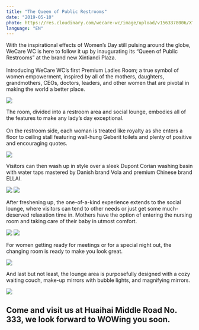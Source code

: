 ```yaml
---
title: "The Queen of Public Restrooms"
date: "2019-05-10"
photo: https://res.cloudinary.com/wecare-wc/image/upload/v1563378006/XTD%20Plaza/XTD-Plaza-Entrance-2.jpg
language: "EN"
---
```


With the inspirational effects of Women’s Day still pulsing around the globe, WeCare WC is here to follow it up by inaugurating its “Queen of Public Restrooms” at the brand new Xintiandi Plaza.
<br>
<br>
Introducing WeCare WC’s first Premium Ladies Room; a true symbol of women empowerment, inspired by all of the mothers, daughters, grandmothers, CEOs, doctors, leaders, and other women that are pivotal in making the world a better place.

![](https://res.cloudinary.com/wecare-wc/image/upload/v1559134767/XTD%20Plaza/XTD-Plaza-Lounge.jpg)

The room, divided into a restroom area and social lounge, embodies all of the features to make any lady’s day exceptional.
<br>
<br>
On the restroom side, each woman is treated like royalty as she enters a floor to ceiling stall featuring wall-hung Geberit toilets and plenty of positive and encouraging quotes.

![](https://res.cloudinary.com/wecare-wc/image/upload/v1559134934/XTD%20Plaza/XTD-Plaza-Toilets.jpg)

Visitors can then wash up in style over a sleek Dupont Corian washing basin with water taps mastered by Danish brand Vola and premium Chinese brand ELLAI.

![](https://res.cloudinary.com/wecare-wc/image/upload/v1559134935/XTD%20Plaza/XTD-Plaza-Restroom.jpg)
![](https://res.cloudinary.com/wecare-wc/image/upload/v1559134934/XTD%20Plaza/XTD-Plaza-Sink2.jpg)

After freshening up, the one-of-a-kind experience extends to the social lounge, where visitors can tend to other needs or just get some much-deserved relaxation time in. Mothers have the option of entering the nursing room and taking care of their baby in utmost comfort.

![](https://res.cloudinary.com/wecare-wc/image/upload/v1559134765/XTD%20Plaza/XTD-Plaza-Nursing-Room.jpg)
![](https://res.cloudinary.com/wecare-wc/image/upload/v1559134766/XTD%20Plaza/XTD-Plaza-Sink1.jpg)

For women getting ready for meetings or for a special night out, the changing room is ready to make you look great.

![](https://res.cloudinary.com/wecare-wc/image/upload/v1559134765/XTD%20Plaza/XTD-Plaza-Changing-Room.jpg)

And last but not least, the lounge area is purposefully designed with a cozy waiting couch, make-up mirrors with bubble lights, and magnifying mirrors.

![](https://res.cloudinary.com/wecare-wc/image/upload/v1559134765/XTD%20Plaza/XTD-Plaza-Sink.jpg)
<div class="has-text-centered">
  <h2>Come and visit us at Huaihai Middle Road No. 333, we look forward to WOWing you soon.</h2>
</div>


